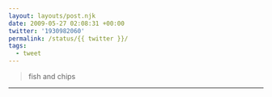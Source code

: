 ```yaml
---
layout: layouts/post.njk
date: 2009-05-27 02:08:31 +00:00
twitter: '1930982060'
permalink: /status/{{ twitter }}/
tags: 
  - tweet
---
```


> fish and chips

---
